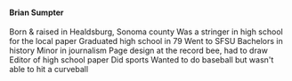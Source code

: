 #### Brian Sumpter
Born & raised in Healdsburg, Sonoma county
Was a stringer in high school for the local paper
Graduated high school in 79
Went to SFSU
Bachelors in history
Minor in journalism
Page design at the record bee, had to draw
Editor of high school paper
Did sports
Wanted to do baseball but wasn't able to hit a curveball

